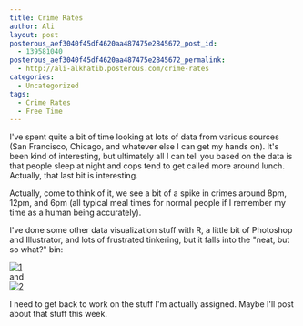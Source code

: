 ```yaml
---
title: Crime Rates
author: Ali
layout: post
posterous_aef3040f45df4620aa487475e2845672_post_id:
  - 139581040
posterous_aef3040f45df4620aa487475e2845672_permalink:
  - http://ali-alkhatib.posterous.com/crime-rates
categories:
  - Uncategorized
tags:
  - Crime Rates
  - Free Time
---
```

I've spent quite a bit of time looking at lots of data from various sources (San Francisco, Chicago, and whatever else I can get my hands on). It's been kind of interesting, but ultimately all I can tell you based on the data is that people sleep at night and cops tend to get called more around lunch. Actually, that last bit is interesting. 
<div>
  <div class='p_embed p_image_embed'><a href="http://ali-alkhatib.com/content/crime_over_day.png.scaled.1000.jpg"><imgalt="Crime_over_day"  src="http://ali-alkhatib.com/content/crime_over_day.png.scaled.1000-300x180.jpg" /></a>
  </div>
  <p></div> <p /><div>  Actually, come to think of it, we see a bit of a spike in crimes around 8pm, 12pm, and 6pm (all typical meal times for normal people if I remember my time as a human being accurately).</div><p /><div>I've done some other data visualization stuff with R, a little bit of Photoshop and Illustrator, and lots of frustrated tinkering, but it falls into the "neat, but so what?" bin:</div><p /><div><div class='p_embed p_image_embed'><a href="http://ali-alkhatib.com/content/1.png.scaled.1000.jpg"><img alt="1"  src="http://ali-alkhatib.com/content/1.png.scaled.1000-300x241.jpg" /></a></div></div><div>and</div><div><div class='p_embed p_image_embed'><a href="http://ali-alkhatib.com/content/2.png.scaled.1000.jpg"><img alt="2"  src="http://ali-alkhatib.com/content/2.png.scaled.1000-300x241.jpg" /></a></div><p><p /><div>I need to get back to work on the stuff I'm actually assigned. Maybe I'll post about that stuff this week.</div></div>
